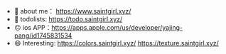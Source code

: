 
- 👩 about me： https://www.saintgirl.xyz/
- 💖 todolists:  https://todo.saintgirl.xyz/
- 😐 ios APP：https://apps.apple.com/us/developer/yajing-pang/id1745831534
- 😄 Interesting:  https://colors.saintgirl.xyz/ https://texture.saintgirl.xyz/  








